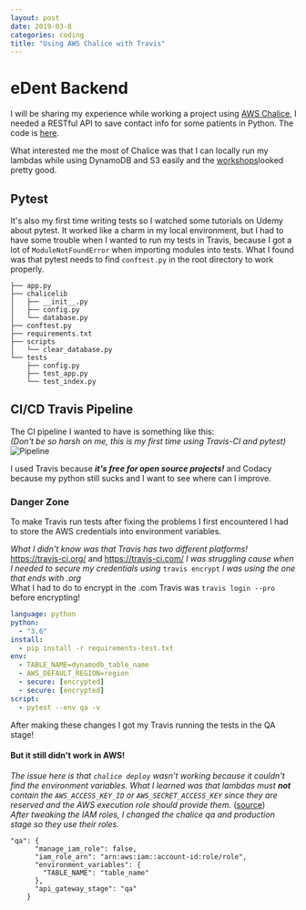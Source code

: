 ```yaml
---
layout: post  
date: 2019-03-8  
categories: coding  
title: "Using AWS Chalice with Travis"  
---
```


# eDent Backend
I will be sharing my experience while working a project using [AWS Chalice](chalice-link), 
I needed a RESTful API to save contact info for some patients in Python.
The code is [here](repo-link).  

What interested me the most of Chalice was that I can locally run my lambdas while using 
DynamoDB and S3 easily and the [workshops](workshop-link)looked pretty good.  

## Pytest
It's also my first time writing tests so I watched some tutorials on Udemy about pytest. 
It worked like a charm in my local environment, but I had to have some trouble when I wanted
to run my tests in Travis, because I got a lot of `ModuleNotFoundError` when importing modules into tests. 
What I found was that pytest needs to find `conftest.py` in the root directory to work properly.
```text
├── app.py
├── chalicelib
│   ├── __init__.py
│   ├── config.py
│   └── database.py
├── conftest.py
├── requirements.txt
├── scripts
│   └── clear_database.py
└── tests
    ├── config.py
    ├── test_app.py
    └── test_index.py
```

## CI/CD Travis Pipeline
The CI pipeline I wanted to have is something like this:  
_(Don't be so harsh on me, this is my first time using Travis-CI and pytest)_  
![Pipeline](https://user-images.githubusercontent.com/10179447/53920261-23856d00-4032-11e9-95f7-993098fe935e.png)

I used Travis because _**it's free for open source projects!**_ and Codacy because my python still 
sucks and I want to see where can I improve.

### Danger Zone

To make Travis run tests after fixing the problems I first encountered I had to store the AWS credentials into
environment variables.  

_What I didn't know was that Travis has two different platforms!_  
https://travis-ci.org/ and https://travis-ci.com/
_I was struggling cause when I needed to secure my credentials using_ `travis encrypt` _I was using the one that ends with .org_  
What I had to do to encrypt in the .com Travis was `travis login --pro` before encrypting!

```yaml
language: python
python:
  - "3.6"
install:
  - pip install -r requirements-test.txt
env:
  - TABLE_NAME=dynamodb_table_name
  - AWS_DEFAULT_REGION=region
  - secure: [encrypted]
  - secure: [encrypted]
script:
  - pytest --env qa -v
```

After making these changes I got my Travis running the tests in the QA stage!

#### But it still didn't work in AWS!
_The issue here is that `chalice deploy` wasn't working because it couldn't find the environment variables.
What I learned was that lambdas must **not** contain the `AWS_ACCESS_KEY_ID` or `AWS_SECRET_ACCESS_KEY` 
since they are reserved and the AWS execution role should provide them._ ([source](aws-env-var-link))  
_After tweaking the IAM roles, I changed the chalice qa and production stage so they use their roles._
```
"qa": {
      "manage_iam_role": false,
      "iam_role_arn": "arn:aws:iam::account-id:role/role",
      "environment_variables": {
        "TABLE_NAME": "table_name"
      },
      "api_gateway_stage": "qa"
    }
```



[repo-link]: https://github.com/AldoGatica123/edent-contacts  
[workshop-link]: https://chalice-workshop.readthedocs.io/en/latest/  
[chalice-link]: https://chalice.readthedocs.io/en/latest/  
[aws-env-var-link]: https://docs.aws.amazon.com/lambda/latest/dg/current-supported-versions.html#lambda-environment-variables  

